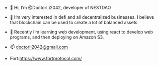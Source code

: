 - 👋 Hi, I’m @DoctorLi2042, developer of NESTDAO
- 👀 I‘m very interested in defi and all decentralized businesses. I believe that blockchain can be used to create a lot of balanced assets.
- 🌱 Recently I’m learning web development, using react to develop web programs, and then deploying on Amazon S3.
- 📫 doctorli2042@gmail.com

- Fort:https://www.fortprotocol.com/

<!---
DoctorLi2042/DoctorLi2042 is a ✨ special ✨ repository because its `README.md` (this file) appears on your GitHub profile.
You can click the Preview link to take a look at your changes.
--->
